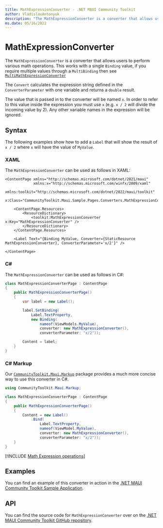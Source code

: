 ```yaml
---
title: MathExpressionConverter - .NET MAUI Community Toolkit
author: VladislavAntonyuk
description: "The MathExpressionConverter is a converter that allows users to perform various math operations."
ms.date: 05/16/2022
---
```


# MathExpressionConverter

The `MathExpressionConverter` is a converter that allows users to perform various math operations. This works with a single `Binding` value, if you require multiple values through a `MultiBinding` then see [`MultiMathExpressionConverter`](multi-math-expression-converter.md)

The `Convert` calculates the expression string defined in the `ConverterParameter` with one variable and returns a `double` result.

The value that is passed in to the converter will be named `x`. In order to refer to this value inside the expression you must use `x` (e.g. `x / 2` will divide the incoming value by 2). Any other variable names in the expression will be ignored.

## Syntax

The following examples show how to add a `Label` that will show the result of `x / 2` where `x` will have the value of `MyValue`.

### XAML

The `MathExpressionConverter` can be used as follows in XAML:

```xaml
<ContentPage xmlns="http://schemas.microsoft.com/dotnet/2021/maui"
             xmlns:x="http://schemas.microsoft.com/winfx/2009/xaml"
             xmlns:toolkit="http://schemas.microsoft.com/dotnet/2022/maui/toolkit"
             x:Class="CommunityToolkit.Maui.Sample.Pages.Converters.MathExpressionConverterPage">

    <ContentPage.Resources>
        <ResourceDictionary>
            <toolkit:MathExpressionConverter x:Key="MathExpressionConverter" />
        </ResourceDictionary>
    </ContentPage.Resources>

    <Label Text="{Binding MyValue, Converter={StaticResource MathExpressionConverter}, ConverterParameter='x/2'}" />

</ContentPage>
```

### C#

The `MathExpressionConverter` can be used as follows in C#:

```csharp
class MathExpressionConverterPage : ContentPage
{
    public MathExpressionConverterPage()
    {
        var label = new Label();

        label.SetBinding(
            Label.TextProperty,
            new Binding(
                nameof(ViewModels.MyValue),
                converter: new MathExpressionConverter(),
                converterParameter: "x/2"));

        Content = label;
    }
}
```

### C# Markup

Our [`CommunityToolkit.Maui.Markup`](../markup/markup.md) package provides a much more concise way to use this converter in C#.

```csharp
using CommunityToolkit.Maui.Markup;

class MathExpressionConverterPage : ContentPage
{
    public MathExpressionConverterPage()
    {
        Content = new Label()
            .Bind(
                Label.TextProperty,
                nameof(ViewModel.MyValue),
                converter: new MathExpressionConverter(),
                converterParameter: "x/2"));
    }
}
```

[!INCLUDE [Math Expression operations](../includes/math-expression-operations.md)]

## Examples

You can find an example of this converter in action in the [.NET MAUI Community Toolkit Sample Application](https://github.com/CommunityToolkit/Maui/blob/main/samples/CommunityToolkit.Maui.Sample/Pages/Converters/MathExpressionConverterPage.xaml).

## API

You can find the source code for `MathExpressionConverter` over on the [.NET MAUI Community Toolkit GitHub repository](https://github.com/CommunityToolkit/Maui/blob/main/src/CommunityToolkit.Maui/Converters/MathExpressionConverter/MathExpressionConverter.shared.cs).
